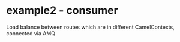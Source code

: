example2 - consumer
=============================
Load balance between routes which are in different CamelContexts, connected via AMQ